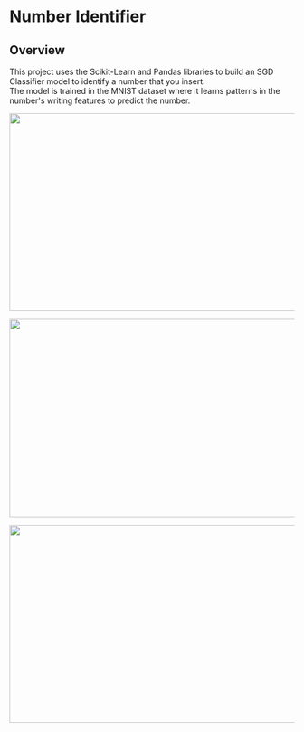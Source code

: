 # Number Identifier
## Overview

This project uses the Scikit-Learn and Pandas libraries to build an SGD Classifier model to identify a number that you insert. 
<br/>
The model is trained in the MNIST dataset where it learns patterns in the number's writing features to predict the number.

<p align="center">
  <img height="350" width="600" src="https://github.com/user-attachments/assets/9c446aec-1852-4ae6-889c-0d9823805866">
</p>

<p align="center">
  <img height="350" width="600" src="https://github.com/user-attachments/assets/c9dff5a9-bd6b-4ab8-8a42-45996d7883af">
</p>

<p align="center">
  <img height="350" width="600" src="https://github.com/user-attachments/assets/9164b07e-6941-4950-830e-fa7d1283da2e">
</p>
